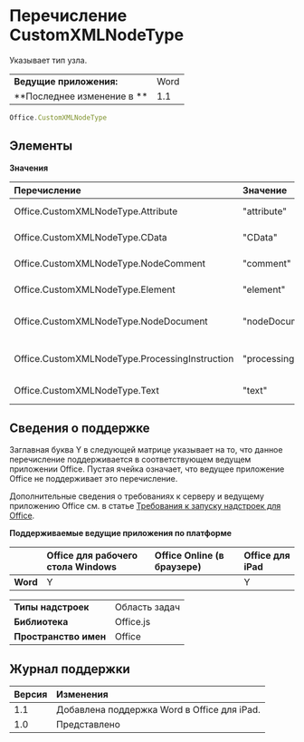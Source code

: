 
# Перечисление CustomXMLNodeType
Указывает тип узла.



|||
|:-----|:-----|
|**Ведущие приложения:**|Word|
|**Последнее изменение в **|1.1|



```js
Office.CustomXMLNodeType
```


## Элементы


**Значения**


|**Перечисление**|**Значение**|**Описание**|
|:-----|:-----|:-----|
|Office.CustomXMLNodeType.Attribute|"attribute"|Узел является атрибутом.|
|Office.CustomXMLNodeType.CData|"CData"|Узел является типом CData.|
|Office.CustomXMLNodeType.NodeComment|"comment"|Узел является комментарием.|
|Office.CustomXMLNodeType.Element|"element"|Узел является элементом.|
|Office.CustomXMLNodeType.NodeDocument|"nodeDocument"|Узел является элементом документа.|
|Office.CustomXMLNodeType.ProcessingInstruction|"processingInstruction"|Узел является инструкцией по обработке.|
|Office.CustomXMLNodeType.Text|"text"|Узел является текстовым.|

## Сведения о поддержке


Заглавная буква Y в следующей матрице указывает на то, что данное перечисление поддерживается в соответствующем ведущем приложении Office. Пустая ячейка означает, что ведущее приложение Office не поддерживает это перечисление.

Дополнительные сведения о требованиях к серверу и ведущему приложению Office см. в статье [Требования к запуску надстроек для Office](../../docs/overview/requirements-for-running-office-add-ins.md).


**Поддерживаемые ведущие приложения по платформе**


||**Office для рабочего стола Windows**|**Office Online (в браузере)**|**Office для iPad**|
|:-----|:-----|:-----|:-----|
|**Word**|Y||Y|



|||
|:-----|:-----|
|**Типы надстроек**|Область задач|
|**Библиотека**|Office.js|
|**Пространство имен**|Office|

## Журнал поддержки


|**Версия**|**Изменения**|
|:-----|:-----|
|1.1|Добавлена поддержка Word в Office для iPad.|
|1.0|Представлено|
